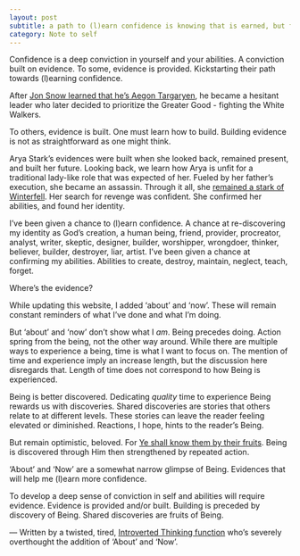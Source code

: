 ```yaml
---
layout: post
subtitle: a path to (l)earn confidence is knowing that is earned, but first learned.
category: Note to self
---
```

Confidence is a deep conviction in yourself and your abilities. A conviction built on evidence. To some, evidence is provided. Kickstarting their path towards (l)earning confidence.

<!--more-->

After [Jon Snow learned that he’s Aegon Targaryen](https://youtu.be/IwW0kFpYYq0?t=100), he became a hesitant leader who later decided to prioritize the Greater Good - fighting the White Walkers.

To others, evidence is built. One must learn how to build. Building evidence is not as straightforward as one might think. 

Arya Stark’s evidences were built when she looked back, remained present, and built her future. Looking back, we learn how Arya is unfit for a traditional lady-like role that was expected of her. Fueled by her father’s execution, she became an assassin. Through it all, she [remained a stark of Winterfell](https://youtu.be/kF9VLphyTtE?t=292). Her search for revenge was confident. She confirmed her abilities, and found her identity.

I’ve been given a chance to (l)earn confidence. A chance at re-discovering my identity as God’s creation, a human being, friend, provider, procreator, analyst, writer, skeptic, designer, builder, worshipper, wrongdoer, thinker, believer, builder, destroyer, liar, artist. I’ve been given a chance at confirming my abilities. Abilities to create, destroy, maintain, neglect, teach, forget.

Where’s the evidence?

While updating this website, I added ‘about’ and ‘now’. These will remain constant reminders of what I’ve done and what I’m doing. 

But ‘about’ and ‘now’ don’t show what I *am*. Being precedes doing. Action spring from the being, not the other way around. While there are multiple ways to experience a being, time is what I want to focus on. The mention of time and experience imply an increase length, but the discussion here disregards that. Length of time does not correspond to how Being is experienced.

Being is better discovered. Dedicating *quality* time to experience Being rewards us with discoveries. Shared discoveries are stories that others relate to at different levels. These stories can leave the reader feeling elevated or diminished. Reactions, I hope, hints to the reader’s Being.

But remain optimistic, beloved. For [Ye shall know them by their fruits](https://www.biblegateway.com/passage/?search=Matthew%207%3A16-20&version=KJV). Being is discovered through Him then strengthened by repeated action.

‘About’ and ‘Now’ are a somewhat narrow glimpse of Being. Evidences that will help me (l)earn more confidence.

To develop a deep sense of conviction in self and abilities will require evidence. Evidence is provided and/or built. Building is preceded by discovery of Being. Shared discoveries are fruits of Being.

— Written by a twisted, tired, [Introverted Thinking function](https://www.quora.com/What-are-the-traits-of-INFJs-who-have-high-Ti) who’s severely overthought the addition of ‘About’ and ‘Now’.
